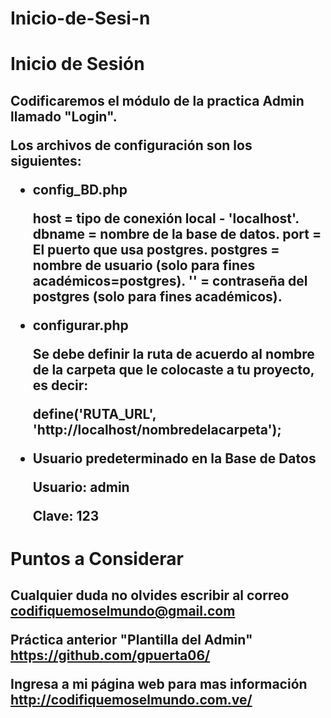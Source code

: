 # Inicio-de-Sesi-n
<h1>Inicio de Sesión<h2>
  
  Codificaremos el módulo de la practica Admin llamado "Login".
  
  Los archivos de configuración son los siguientes:
  
  * config_BD.php
  
      host = tipo de conexión local - 'localhost'.
      dbname = nombre de la base de datos.
      port = El puerto que usa postgres.
      postgres = nombre de usuario (solo para fines académicos=postgres).
      '' = contraseña del postgres (solo para fines académicos).
      
   * configurar.php
   
      Se debe definir la ruta de acuerdo al nombre de la carpeta que le colocaste a tu proyecto, es decir:
      
      define('RUTA_URL', 'http://localhost/nombredelacarpeta');
      
   * Usuario predeterminado en la Base de Datos   
   
      Usuario: admin
      
      Clave: 123
      
<h1>Puntos a Considerar<h2>
  
   Cualquier duda no olvides escribir al correo codifiquemoselmundo@gmail.com
   
   Práctica anterior "Plantilla del Admin" https://github.com/gpuerta06/
  
   Ingresa a mi página web para mas información http://codifiquemoselmundo.com.ve/

